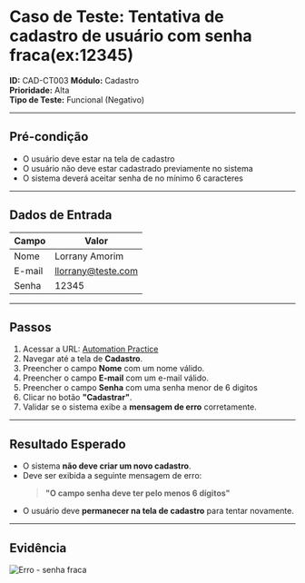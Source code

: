 # Caso de Teste: Tentativa de cadastro de usuário com senha fraca(ex:12345)

**ID:** CAD-CT003 
**Módulo:** Cadastro  
**Prioridade:** Alta  
**Tipo de Teste:** Funcional (Negativo)  

---

## Pré-condição
- O usuário deve estar na tela de cadastro
- O usuário não deve estar cadastrado previamente no sistema
- O sistema deverá aceitar senha de no mínimo 6 caracteres

---

## Dados de Entrada
| Campo  | Valor               |
|--------|---------------------|
| Nome   | Lorrany Amorim      |
| E-mail | llorrany@teste.com |
| Senha  | 12345

---

## Passos
1. Acessar a URL: [Automation Practice](https://www.automationpratice.com.br/)
2. Navegar até a tela de **Cadastro**.
3. Preencher o campo **Nome** com um nome válido.
4. Preencher o campo **E-mail** com um e-mail válido.
5. Preencher o campo **Senha** com uma senha menor de 6 digitos
6. Clicar no botão **"Cadastrar"**.
7. Validar se o sistema exibe a **mensagem de erro** corretamente.

---

## Resultado Esperado
- O sistema **não deve criar um novo cadastro**.
- Deve ser exibida a seguinte mensagem de erro:
  > **"O campo senha deve ter pelo menos 6 dígitos"**
- O usuário deve **permanecer na tela de cadastro** para tentar novamente.

---

## Evidência
![Erro - senha fraca](/evidencias/cadastro/erro_email_existente.png)
